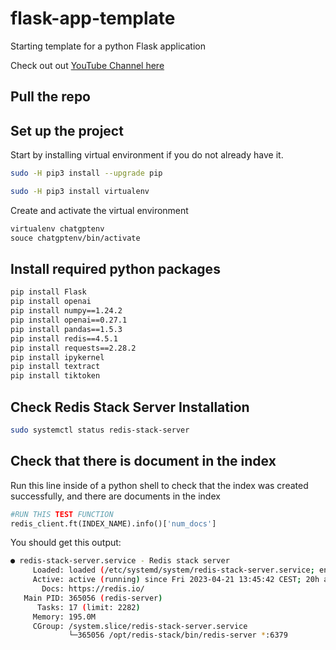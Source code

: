 # flask-app-template
Starting template for a python Flask application

Check out out [YouTube Channel here](https://www.youtube.com/c/SkoloOnline)

## Pull the repo

## Set up the project
Start by installing virtual environment if you do not already have it.

```sh
sudo -H pip3 install --upgrade pip

sudo -H pip3 install virtualenv
```

Create and activate the virtual environment

```sh
virtualenv chatgptenv
souce chatgptenv/bin/activate
```

## Install required python packages

```sh
pip install Flask
pip install openai
pip install numpy==1.24.2
pip install openai==0.27.1
pip install pandas==1.5.3
pip install redis==4.5.1
pip install requests==2.28.2
pip install ipykernel
pip install textract
pip install tiktoken
```


## Check Redis Stack Server Installation
```sh
sudo systemctl status redis-stack-server
```

## Check that there is document in the index
Run this line inside of a python shell to check that the index was created successfully, and there are documents in the index

```py
#RUN THIS TEST FUNCTION
redis_client.ft(INDEX_NAME).info()['num_docs']
```


You should get this output:
```sh
● redis-stack-server.service - Redis stack server
     Loaded: loaded (/etc/systemd/system/redis-stack-server.service; enabled; vendor preset: ......
     Active: active (running) since Fri 2023-04-21 13:45:42 CEST; 20h ago
       Docs: https://redis.io/
   Main PID: 365056 (redis-server)
      Tasks: 17 (limit: 2282)
     Memory: 195.0M
     CGroup: /system.slice/redis-stack-server.service
             └─365056 /opt/redis-stack/bin/redis-server *:6379
````

